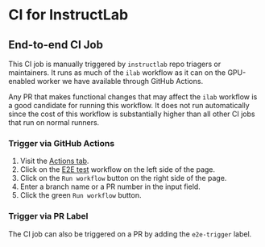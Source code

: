 # CI for InstructLab

## End-to-end CI Job

This CI job is manually triggered by `instructlab` repo triagers or maintainers.
It runs as much of the `ilab` workflow as it can on the GPU-enabled worker we
have available through GitHub Actions.

Any PR that makes functional changes that may affect the `ilab` workflow is
a good candidate for running this workflow. It does not run automatically since
the cost of this workflow is substantially higher than all other CI jobs that
run on normal runners.

### Trigger via GitHub Actions

1. Visit the [Actions tab](https://github.com/instructlab/instructlab/actions).
2. Click on the [E2E test](https://github.com/instructlab/instructlab/actions/workflows/e2e.yml)
   workflow on the left side of the page.
3. Click on the `Run workflow` button on the right side of the page.
4. Enter a branch name or a PR number in the input field.
5. Click the green `Run workflow` button.

### Trigger via PR Label

The CI job can also be triggered on a PR by adding the `e2e-trigger` label.
